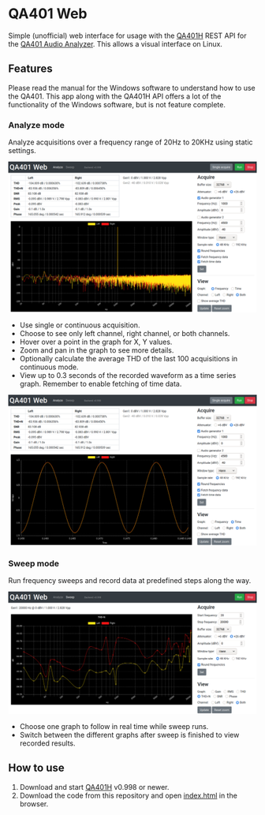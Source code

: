 # QA401 Web

Simple (unofficial) web interface for usage with the [QA401H](https://github.com/QuantAsylum/QA401H) REST API for the [QA401 Audio Analyzer](https://quantasylum.com/products/qa401-audio-analyzer). This allows a visual interface on Linux.


## Features

Please read the manual for the Windows software to understand how to use the QA401. This app along with the QA401H API offers a lot of the functionality of the Windows software, but is not feature complete.


### Analyze mode

Analyze acquisitions over a frequency range of 20Hz to 20KHz using static settings.

![Screenshot of frequency analysis](img/qa401w-analyze-frequency.png)

* Use single or continuous acquisition.
* Choose to see only left channel, right channel, or both channels.
* Hover over a point in the graph for X, Y values.
* Zoom and pan in the graph to see more details.
* Optionally calculate the average THD of the last 100 acquisitions in continuous mode.
* View up to 0.3 seconds of the recorded waveform as a time series graph. Remember to enable fetching of time data.
 
![Screenshot of time series analysis](img/qa401w-analyze-time.png)


### Sweep mode

Run frequency sweeps and record data at predefined steps along the way.

![Screenshot of sweep mode](img/qa401w-sweep-thdn.png)

* Choose one graph to follow in real time while sweep runs.
* Switch between the different graphs after sweep is finished to view recorded results.


## How to use

1. Download and start [QA401H](https://github.com/QuantAsylum/QA401H/releases) v0.998 or newer.
2. Download the code from this repository and open [index.html](index.html) in the browser.

